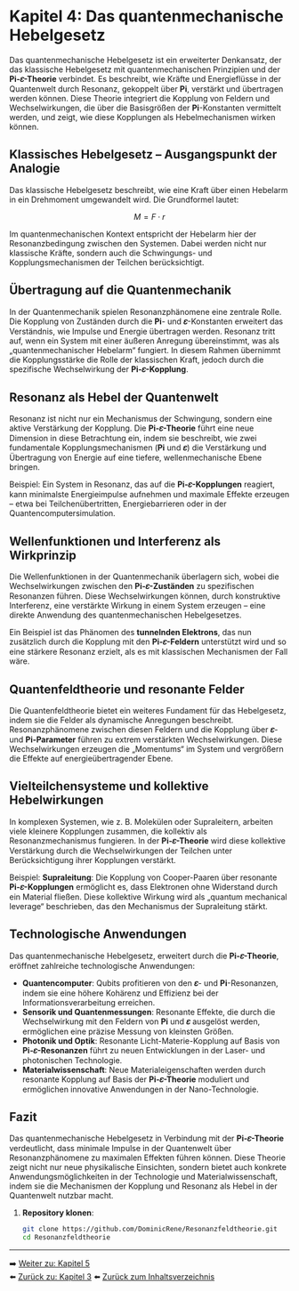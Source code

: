 # Kapitel 4: Das quantenmechanische Hebelgesetz

Das quantenmechanische Hebelgesetz ist ein erweiterter Denkansatz, der das klassische Hebelgesetz mit quantenmechanischen Prinzipien und der **Pi-𝜀-Theorie** verbindet. Es beschreibt, wie Kräfte und Energieflüsse in der Quantenwelt durch Resonanz, gekoppelt über **Pi**, verstärkt und übertragen werden können. Diese Theorie integriert die Kopplung von Feldern und Wechselwirkungen, die über die Basisgrößen der **Pi**-Konstanten vermittelt werden, und zeigt, wie diese Kopplungen als Hebelmechanismen wirken können.

## Klassisches Hebelgesetz – Ausgangspunkt der Analogie

Das klassische Hebelgesetz beschreibt, wie eine Kraft über einen Hebelarm in ein Drehmoment umgewandelt wird. Die Grundformel lautet:

$$
M = F \cdot r
$$

Im quantenmechanischen Kontext entspricht der Hebelarm hier der Resonanzbedingung zwischen den Systemen. Dabei werden nicht nur klassische Kräfte, sondern auch die Schwingungs- und Kopplungsmechanismen der Teilchen berücksichtigt.

## Übertragung auf die Quantenmechanik

In der Quantenmechanik spielen Resonanzphänomene eine zentrale Rolle. Die Kopplung von Zuständen durch die **Pi**- und **𝜀**-Konstanten erweitert das Verständnis, wie Impulse und Energie übertragen werden. Resonanz tritt auf, wenn ein System mit einer äußeren Anregung übereinstimmt, was als „quantenmechanischer Hebelarm“ fungiert. In diesem Rahmen übernimmt die Kopplungsstärke die Rolle der klassischen Kraft, jedoch durch die spezifische Wechselwirkung der **Pi-𝜀-Kopplung**.

## Resonanz als Hebel der Quantenwelt

Resonanz ist nicht nur ein Mechanismus der Schwingung, sondern eine aktive Verstärkung der Kopplung. Die **Pi-𝜀-Theorie** führt eine neue Dimension in diese Betrachtung ein, indem sie beschreibt, wie zwei fundamentale Kopplungsmechanismen (**Pi** und **𝜀**) die Verstärkung und Übertragung von Energie auf eine tiefere, wellenmechanische Ebene bringen.

Beispiel: Ein System in Resonanz, das auf die **Pi-𝜀-Kopplungen** reagiert, kann minimalste Energieimpulse aufnehmen und maximale Effekte erzeugen – etwa bei Teilchenübertritten, Energiebarrieren oder in der Quantencomputersimulation.

## Wellenfunktionen und Interferenz als Wirkprinzip

Die Wellenfunktionen in der Quantenmechanik überlagern sich, wobei die Wechselwirkungen zwischen den **Pi-𝜀-Zuständen** zu spezifischen Resonanzen führen. Diese Wechselwirkungen können, durch konstruktive Interferenz, eine verstärkte Wirkung in einem System erzeugen – eine direkte Anwendung des quantenmechanischen Hebelgesetzes. 

Ein Beispiel ist das Phänomen des **tunnelnden Elektrons**, das nun zusätzlich durch die Kopplung mit den **Pi-𝜀-Feldern** unterstützt wird und so eine stärkere Resonanz erzielt, als es mit klassischen Mechanismen der Fall wäre.

## Quantenfeldtheorie und resonante Felder

Die Quantenfeldtheorie bietet ein weiteres Fundament für das Hebelgesetz, indem sie die Felder als dynamische Anregungen beschreibt. Resonanzphänomene zwischen diesen Feldern und die Kopplung über **𝜀**- und **Pi-Parameter** führen zu extrem verstärkten Wechselwirkungen. Diese Wechselwirkungen erzeugen die „Momentums“ im System und vergrößern die Effekte auf energieübertragender Ebene.

## Vielteilchensysteme und kollektive Hebelwirkungen

In komplexen Systemen, wie z. B. Molekülen oder Supraleitern, arbeiten viele kleinere Kopplungen zusammen, die kollektiv als Resonanzmechanismus fungieren. In der **Pi-𝜀-Theorie** wird diese kollektive Verstärkung durch die Wechselwirkungen der Teilchen unter Berücksichtigung ihrer Kopplungen verstärkt.

Beispiel: **Supraleitung**: Die Kopplung von Cooper-Paaren über resonante **Pi-𝜀-Kopplungen** ermöglicht es, dass Elektronen ohne Widerstand durch ein Material fließen. Diese kollektive Wirkung wird als „quantum mechanical leverage“ beschrieben, das den Mechanismus der Supraleitung stärkt.

## Technologische Anwendungen

Das quantenmechanische Hebelgesetz, erweitert durch die **Pi-𝜀-Theorie**, eröffnet zahlreiche technologische Anwendungen:

- **Quantencomputer**: Qubits profitieren von den **𝜀**- und **Pi**-Resonanzen, indem sie eine höhere Kohärenz und Effizienz bei der Informationsverarbeitung erreichen.
- **Sensorik und Quantenmessungen**: Resonante Effekte, die durch die Wechselwirkung mit den Feldern von **Pi** und **𝜀** ausgelöst werden, ermöglichen eine präzise Messung von kleinsten Größen.
- **Photonik und Optik**: Resonante Licht-Materie-Kopplung auf Basis von **Pi-𝜀-Resonanzen** führt zu neuen Entwicklungen in der Laser- und photonischen Technologie.
- **Materialwissenschaft**: Neue Materialeigenschaften werden durch resonante Kopplung auf Basis der **Pi-𝜀-Theorie** moduliert und ermöglichen innovative Anwendungen in der Nano-Technologie.

## Fazit

Das quantenmechanische Hebelgesetz in Verbindung mit der **Pi-𝜀-Theorie** verdeutlicht, dass minimale Impulse in der Quantenwelt über Resonanzphänomene zu maximalen Effekten führen können. Diese Theorie zeigt nicht nur neue physikalische Einsichten, sondern bietet auch konkrete Anwendungsmöglichkeiten in der Technologie und Materialwissenschaft, indem sie die Mechanismen der Kopplung und Resonanz als Hebel in der Quantenwelt nutzbar macht.

1. **Repository klonen**:  
   ```bash
   git clone https://github.com/DominicRene/Resonanzfeldtheorie.git
   cd Resonanzfeldtheorie
   ```
---

➡️ [Weiter zu: Kapitel 5](Kapitel_5.md)  
⬅️ [Zurück zu: Kapitel 3](Kapitel_3.md)
⬅️ [Zurück zum Inhaltsverzeichnis](README.md)